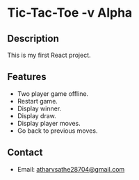 # Tic-Tac-Toe -v Alpha

## Description
This is my first React project. 

## Features
- Two player game offline.
- Restart game.
- Display winner.
- Display draw.
- Display player moves. 
- Go back to previous moves.

## Contact 
- Email: [atharvsathe28704@gmail.com](mailto:atharvsathe28704@gmail.com)
